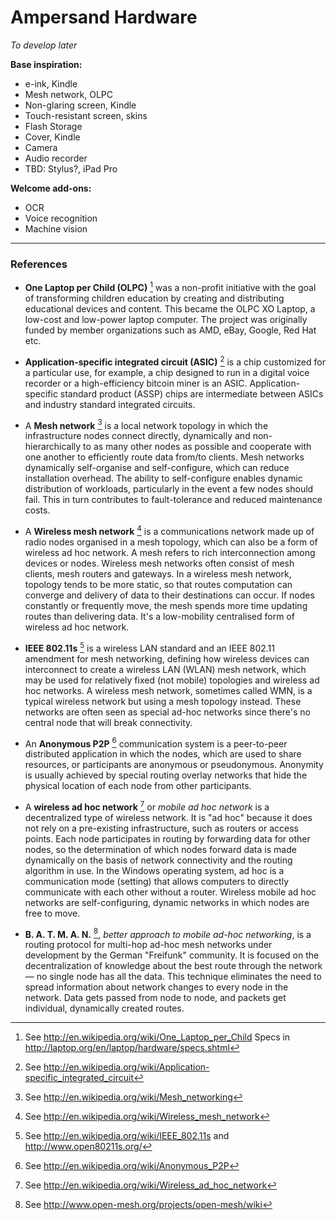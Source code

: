# Ampersand Hardware
*To develop later*

**Base inspiration:**
- e-ink, Kindle
- Mesh network, OLPC
- Non-glaring screen, Kindle
- Touch-resistant screen, skins
- Flash Storage
- Cover, Kindle
- Camera
- Audio recorder
- TBD: Stylus?, iPad Pro

**Welcome add-ons:**
- OCR
- Voice recognition
- Machine vision

---
### References

- **One Laptop per Child (OLPC)** [^1]
was a non-profit initiative with the goal of transforming children education by creating and distributing educational devices and content. This became the OLPC XO Laptop, a low-cost and low-power laptop computer. The project was originally funded by member organizations such as AMD, eBay, Google, Red Hat etc.

- **Application-specific integrated circuit (ASIC)**  [^2]
is a chip customized for a particular use, for example, a chip designed to run in a digital voice recorder or a high-efficiency bitcoin miner is an ASIC. Application-specific standard product (ASSP) chips are intermediate between ASICs and industry standard integrated circuits.

- A **Mesh network** [^3] is a local network topology in which the infrastructure nodes connect directly, dynamically and non-hierarchically to as many other nodes as possible and cooperate with one another to efficiently route data from/to clients. Mesh networks dynamically self-organise and self-configure, which can reduce installation overhead. The ability to self-configure enables dynamic distribution of workloads, particularly in the event a few nodes should fail. This in turn contributes to fault-tolerance and reduced maintenance costs.

- A **Wireless mesh network** [^4] is a communications network made up of radio nodes organised in a mesh topology, which can also be a form of wireless ad hoc network. A mesh refers to rich interconnection among devices or nodes. Wireless mesh networks often consist of mesh clients, mesh routers and gateways.  In a wireless mesh network, topology tends to be more static, so that routes computation can converge and delivery of data to their destinations can occur. If nodes constantly or frequently move, the mesh spends more time updating routes than delivering data. It's a low-mobility centralised form of wireless ad hoc network.

- **IEEE 802.11s** [^5] is a wireless LAN standard and an IEEE 802.11 amendment for mesh networking, defining how wireless devices can interconnect to create a wireless LAN (WLAN) mesh network, which may be used for relatively fixed (not mobile) topologies and wireless ad hoc networks. A wireless mesh network, sometimes called WMN, is a typical wireless network but using a mesh topology instead. These networks are often seen as special ad-hoc networks since there's no central node that will break connectivity.

- An **Anonymous P2P** [^6] communication system is a peer-to-peer distributed application in which the nodes, which are used to share resources, or participants are anonymous or pseudonymous. Anonymity is usually achieved by special routing overlay networks that hide the physical location of each node from other participants.

- A **wireless ad hoc network** [^7] or *mobile ad hoc network* is a decentralized type of wireless network. It is "ad hoc" because it does not rely on a pre-existing infrastructure, such as routers or access points. Each node participates in routing by forwarding data for other nodes, so the determination of which nodes forward data is made dynamically on the basis of network connectivity and the routing algorithm in use.   In the Windows operating system, ad hoc is a communication mode (setting) that allows computers to directly communicate with each other without a router. Wireless mobile ad hoc networks are self-configuring, dynamic networks in which nodes are free to move.

- **B. A. T. M. A. N.** [^8], *better approach to mobile ad-hoc networking*, is a routing protocol for multi-hop ad-hoc mesh networks under development by the German "Freifunk" community. It is focused on the decentralization of knowledge about the best route through the network — no single node has all the data. This technique eliminates the need to spread information about network changes to every node in the network. Data gets passed from node to node, and packets get individual, dynamically created routes.



[^1]: See http://en.wikipedia.org/wiki/One_Laptop_per_Child Specs in http://laptop.org/en/laptop/hardware/specs.shtml

[^2]: See http://en.wikipedia.org/wiki/Application-specific_integrated_circuit

[^3]: See http://en.wikipedia.org/wiki/Mesh_networking

[^4]: See http://en.wikipedia.org/wiki/Wireless_mesh_network

[^5]: See http://en.wikipedia.org/wiki/IEEE_802.11s and http://www.open80211s.org/

[^6]: See http://en.wikipedia.org/wiki/Anonymous_P2P

[^7]: See http://en.wikipedia.org/wiki/Wireless_ad_hoc_network

[^8]: See http://www.open-mesh.org/projects/open-mesh/wiki
